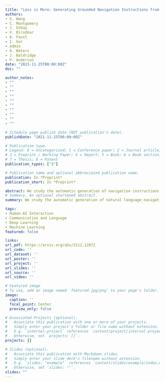 ```yaml
---
title: "Less is More: Generating Grounded Navigation Instructions from Landmarks"
authors:
- S. Wang
- C. Montgomery
- J. Orbay
- V. Birodkar
- A. Faust
- I. Gur
- admin
- A. Waters
- J. Baldridge
- P. Anderson
date: "2021-11-25T00:00:00Z"
doi: ""

author_notes:
- ""
- ""
- ""
- ""
- ""
- ""
- ""
- ""
- ""
- ""

# Schedule page publish date (NOT publication's date).
publishDate: "2021-11-25T00:00:00Z"

# Publication type.
# Legend: 0 = Uncategorized; 1 = Conference paper; 2 = Journal article;
# 3 = Preprint / Working Paper; 4 = Report; 5 = Book; 6 = Book section;
# 7 = Thesis; 8 = Patent
publication_types: ["1"]

# Publication name and optional abbreviated publication name.
publication: In *Preprint* 
publication_short: In *Preprint* 

abstract: We study the automatic generation of navigation instructions from 360-degree images captured on indoor routes. Existing generators suffer from poor visual grounding, causing them to rely on language priors and hallucinate objects. Our MARKY-MT5 system addresses this by focusing on visual landmarks; it comprises a first stage landmark detector and a second stage generator -- a multimodal, multilingual, multitask encoder-decoder. To train it, we bootstrap grounded landmark annotations on top of the Room-across-Room (RxR) dataset. Using text parsers, weak supervision from RxR's pose traces, and a multilingual image-text encoder trained on 1.8b images, we identify 1.1m English, Hindi and Telugu landmark descriptions and ground them to specific regions in panoramas. On Room-to-Room, human wayfinders obtain success rates (SR) of 71% following MARKY-MT5's instructions, just shy of their 75% SR following human instructions -- and well above SRs with other generators. Evaluations on RxR's longer, diverse paths obtain 61-64% SRs on three languages. Generating such high-quality navigation instructions in novel environments is a step towards conversational navigation tools and could facilitate larger-scale training of instruction-following agents.
# Summary. An optional shortened abstract.
summary: We study the automatic generation of natural language navigation instructions in visually realistic indoor environments. Existing generators suffer from poor visual grounding, skip steps, and hallucinate objects. We address this using a large language model which incorporates visual landmark detection.. The model dramatically increases the quality of generated instructions, such that humans can follow them with a 71\% success rate (SR); just shy of the 75\% SR of real human instructions.

tags: 
- Human-AI Interaction
- Communication and Language
- Deep Learning
- Machine Learning
featured: false

links:
url_pdf: https://arxiv.org/abs/2111.12872
url_code: ''
url_dataset: ''
url_poster: ''
url_project: ''
url_slides: ''
url_source: ''
url_video: ''

# Featured image
# To use, add an image named `featured.jpg/png` to your page's folder. 
image:
  caption: ''
  focal_point: Center
  preview_only: false

# Associated Projects (optional).
#   Associate this publication with one or more of your projects.
#   Simply enter your project's folder or file name without extension.
#   E.g. `internal-project` references `content/project/internal-project/index.md`.
#   Otherwise, set `projects: []`.
projects: []

# Slides (optional).
#   Associate this publication with Markdown slides.
#   Simply enter your slide deck's filename without extension.
#   E.g. `slides: "example"` references `content/slides/example/index.md`.
#   Otherwise, set `slides: ""`.
slides: ""
---
```

